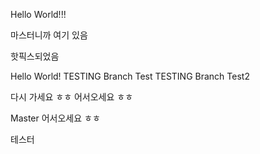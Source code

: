 
Hello World!!!

마스터니까 여기 있음

핫픽스되었음

Hello World!
TESTING Branch Test
TESTING Branch Test2

다시 가세요 ㅎㅎ
어서오세요 ㅎㅎ

Master
어서오세요 ㅎㅎ

테스터
